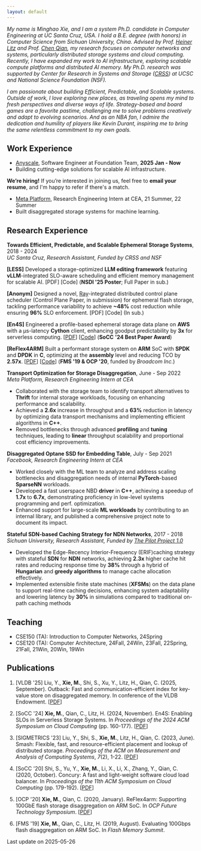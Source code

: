 ```yaml
---
layout: default
---
```



*My name is Minghao Xie, and I am a system Ph.D. candidate in Computer Engineering at UC Santa Cruz, USA. I hold a B.E. degree (with honors) in Computer Science from Sichuan University, China. Advised by Prof.* [*Heiner Litz*](https://people.ucsc.edu/~hlitz/) *and Prof.* [*Chen Qian*](https://users.soe.ucsc.edu/~qian/)*, my research focuses on computer networks and systems, particularly distributed storage systems and cloud computing. Recently, I have expanded my work to AI infrastructure, exploring scalable compute platforms and distributed AI memory. My Ph.D. research was supported by Center for Research in Systems and Storage (*[*CRSS*](https://www.crss.ucsc.edu/index.html)*) at UCSC and National Science Foundation (NSF).*

*I am passionate about building Efficient, Predictable, and Scalable systems. Outside of work, I love exploring new places, as traveling opens my mind to fresh perspectives and diverse ways of life. Strategy-based and board games are a favorite pastime, challenging me to solve problems creatively and adapt to evolving scenarios. And as an NBA fan, I admire the dedication and humility of players like Kevin Durant, inspiring me to bring the same relentless commitment to my own goals.*

## Work Experience

- [Anyscale](https://www.anyscale.com/), Software Engineer at Foundation Team, **2025 Jan - Now**
- Building cutting-edge solutions for scalable AI infrastructure.

**We’re hiring!** If you’re interested in joining us, feel free to **email your resume**, and I'm happy to refer if there's a match.

- [Meta Platform](https://www.meta.com/), Research Engineering Intern at CEA, 21 Summer, 22 Summer
- Built disaggregated storage systems for machine learning.

## Research Experience

**Towards Efficient, Predictable, and Scalable Ephemeral Storage Systems**, 2018 - 2024   
*UC Santa Cruz, Research Assistant, Funded by CRSS and NSF*

**[LESS]** Developed a storage-optimized **LLM editing framework** featuring **vLLM**-integrated SLO-aware scheduling and efficient memory management for scalable AI. [PDF] [Code] (**NSDI '25 Poster**; Full Paper in sub.)

**[Anonym]** Designed a novel, [Ray](https://www.ray.io/)-integrated distributed control plane scheduler (Control Plane Paper, in submission) for ephemeral flash storage, tackling performance variability to achieve **~48%** cost reduction while ensuring **96%** SLO enforcement. [PDF] [Code] (In sub.)

**[En4S]** Engineered a profile-based ephemeral storage data plane on **AWS** with a µs-latency **Cython** client, enhancing goodput predictability by **3x** for serverless computing. [[PDF](https://dl.acm.org/doi/10.1145/3698038.3698529)] [[Code](https://github.com/mhxie/En4S)] (**SoCC** **'24 Best Paper Award**)

**[ReFlex4ARM]** Built a performant storage system on **ARM** SoC with **SPDK** and **DPDK** in **C**, optimizing at the **assembly** level and reducing TCO by **2.57x**. [[PDF](https://dl.acm.org/doi/10.1145/3698038.3698529)] [[Code](https://github.com/mhxie/reflex4arm)] (**FMS '19 & OCP '20**, funded by *Broadcom Inc.*)

**Transport Optimization for Storage Disaggregation**, June - Sep 2022   
*Meta Platform, Research Engineering Intern at CEA*

- Collaborated with the storage team to identify transport alternatives to **Thrift** for internal storage workloads, focusing on enhancing performance and scalability.
- Achieved a **2.6x** increase in throughput and a **63%** reduction in latency by optimizing data transport mechanisms and implementing efficient algorithms in **C++**.
- Removed bottlenecks through advanced **profiling** and **tuning** techniques, leading to **linear** throughput scalability and proportional cost efficiency improvements.

**Disaggregated Optane SSD for Embedding Table**, July - Sep 2021   
*Facebook, Research Engineering Intern at CEA*

- Worked closely with the ML team to analyze and address scaling bottlenecks and disaggregation needs of internal **PyTorch**-based **SparseNN** workloads.
- Developed a fast userspace NBD **driver** in **C++**, achieving a speedup of **1.7x** to **6.7x**, demonstrating proficiency in low-level systems programming and perf. optimization.
- Enhanced support for large-scale **ML workloads** by contributing to an internal library, and published a comprehensive project note to document its impact.

**Stateful SDN-based Caching Strategy for NDN Networks**, 2017 - 2018   
*Sichuan University, Research Assistant, Funded by* [*The Pilot Project 1.0*](https://zh.wikipedia.org/wiki/%E5%9F%BA%E7%A1%80%E5%AD%A6%E7%A7%91%E6%8B%94%E5%B0%96%E5%AD%A6%E7%94%9F%E5%9F%B9%E5%85%BB%E8%AF%95%E9%AA%8C%E8%AE%A1%E5%88%92)

- Developed the Edge-Recency Interior-Frequency (ERIF)caching strategy with stateful **SDN** for **NDN** networks, achieving **2.3x** higher cache hit rates and reducing response time by **38%** through a hybrid of **Hungarian** and **greedy algorithms** to manage cache allocation effectively.
- Implemented extensible finite state machines (**XFSMs**) on the data plane to support real-time caching decisions, enhancing system adaptability and lowering latency by **30%** in simulations compared to traditional on-path caching methods

## Teaching

- CSE150 (TA): Introduction to Computer Networks, 24Spring
- CSE120 (TA): Computer Architecture, 24Fall, 24Win, 23Fall, 22Spring, 21Fall, 21Win, 20Win, 19Win

## Publications

1. [VLDB '25] Liu, Y., **Xie, M.**, Shi, S., Xu, Y., Litz, H., Qian, C. (2025, September). Outback: Fast and communication-efficient index for key-value store on disaggregated memory. In conference of the VLDB Endowment. [[PDF](https://dl.acm.org/doi/10.14778/3705829.3705849)]

2. [SoCC '24] **Xie, M.**, Qian, C., Litz, H. (2024, November). En4S: Enabling SLOs in Serverless Storage Systems. In *Proceedings of the 2024 ACM Symposium on Cloud Computing* (pp. 160-177). [[PDF](https://dl.acm.org/doi/10.1145/3698038.3698529)]

3. [SIGMETRICS '23] Liu, Y., Shi, S., **Xie, M.**, Litz, H., Qian, C. (2023, June). Smash: Flexible, fast, and resource-efficient placement and lookup of distributed storage. *Proceedings of the ACM on Measurement and Analysis of Computing Systems*, *7*(2), 1-22. [[PDF](https://dl.acm.org/doi/10.1145/3606376.3593569)]

4. [SoCC '20] Shi, S., Yu, Y., **Xie, M.**, Li, X., Li, X., Zhang, Y., Qian, C. (2020, October). Concury: A fast and light-weight software cloud load balancer. In *Proceedings of the 11th ACM Symposium on Cloud Computing* (pp. 179-192). [[PDF](https://dl.acm.org/doi/10.1145/3419111.3421279)]

5. [OCP '20] **Xie, M.**, Qian, C. (2020, January). ReFlex4arm: Supporting 100GbE flash storage disaggregation on ARM SoC. In *OCP Future Technology Symposium*. [[PDF](https://github.com/mhxie/mhxie.github.io/blob/main/assets/paper/ReFlex4ARM.pdf)]

6. [FMS '19] **Xie, M.**, Qian, C., Litz, H. (2019, August). Evaluating 100Gbps flash disaggregation on ARM SoC. In *Flash Memory Summit*.

Last update on 2025-05-26